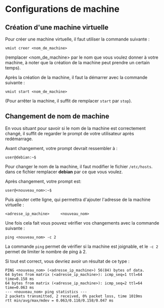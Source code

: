 # Configurations de machine #

## Création d'une machine virtuelle ##
Pour créer une machine virtuelle, il faut utiliser la commande suivante :
~~~
vmiut creer <nom_de_machine>
~~~
(remplacer <nom_de_machine> par le nom que vous voulez donner à votre machine, à noter que la création de la machine peut prendre un certain temps).

Après la création de la machine, il faut la démarrer avec la commande suivante :
~~~
vmiut start <nom_de_machine>
~~~
(Pour arrêter la machine, il suffit de remplacer `start` par `stop`).

## Changement de nom de machine ##
En vous situant pour savoir si le nom de la machine est correctement changé, il suffit de regarder le prompt de votre utilisateur après redémarrage.

Avant changement, votre prompt devrait ressembler à :
~~~
user@debian:~$
~~~

Pour changer le nom de la machine, il faut modifier le fichier `/etc/hosts`.
dans ce fichier remplacer **debian** par ce que vous voulez.

Après changement, votre prompt est:
~~~
user@<nouveau_nom>:~$
~~~

Puis ajouter cette ligne, qui permettra d'ajouter l'adresse de la machine virtuelle : 
~~~
<adresse_ip_machine>     <nouveau_nom>
~~~

Une fois cela fait vous pouvez vérifier vos changements avec la commande suivante :
~~~
ping <nouveau_nom> -c 2
~~~
La commande `ping` permet de vérifier si la machine est joignable, et le `-c 2` permet de limiter le nombre de ping à 2.

Si tout est correct, vous devriez avoir un résultat de ce type :
~~~
PING <nouveau_nom> (<adresse_ip_machine>) 56(84) bytes of data.
64 bytes from matrix (<adresse_ip_machine>): icmp_seq=1 ttl=64 time=0.158 ms
64 bytes from matrix (<adresse_ip_machine>): icmp_seq=2 ttl=64 time=0.063 ms
--- <nouveau_nom> ping statistics ---
2 packets transmitted, 2 received, 0% packet loss, time 1019ms
rtt min/avg/max/mdev = 0.063/0.110/0.158/0.047 ms
~~~